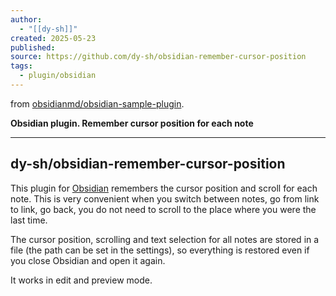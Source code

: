 ```yaml
---
author:
  - "[[dy-sh]]"
created: 2025-05-23
published: 
source: https://github.com/dy-sh/obsidian-remember-cursor-position
tags:
  - plugin/obsidian
---
```


from [obsidianmd/obsidian-sample-plugin](https://github.com/obsidianmd/obsidian-sample-plugin).

**Obsidian plugin. Remember cursor position for each note**

___
## dy-sh/obsidian-remember-cursor-position

This plugin for [Obsidian](https://obsidian.md/) remembers the cursor position and scroll for each note. This is very convenient when you switch between notes, go from link to link, go back, you do not need to scroll to the place where you were the last time.

The cursor position, scrolling and text selection for all notes are stored in a file (the path can be set in the settings), so everything is restored even if you close Obsidian and open it again.

It works in edit and preview mode.

